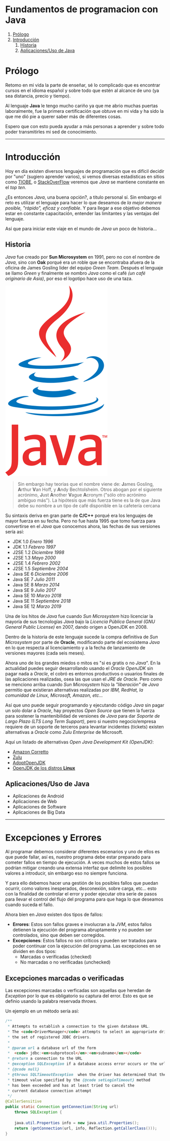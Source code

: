 # Fundamentos de programacion con Java
1. [Prólogo](#prologo)
2. [Introducción](#introduccion)
    1. [Historia](#historia)
    2. [Aplicaciones/Uso de Java](#aplicaciones)

# <a name="prologo"></a>Prólogo
Retomo en mi vida la parte de enseñar, sé lo complicado que es encontrar cursos en el idioma español y sobre todo que estén al alcance de uno (ya sea distancia, precio y tiempo).

Al lenguaje **Java** le tengo mucho cariño ya que me abrio muchas puertas laboralmente, fue la primera certificación que obtuve en mi vida y ha sido la que me dió pie a querer saber más de diferentes cosas.

Espero que con esto pueda ayudar a más personas a aprender y sobre todo poder transmitirles mi sed de conocimiento.

---

# <a name="introduccion"></a>Introducción
Hoy en día existen diversos lenguajes de programación que es difícil decidir por "uno" (sugiero aprender varios), si vemos diversas estadisticas en sitios como [TIOBE](https://www.tiobe.com/tiobe-index/), o [StackOverFlow](https://insights.stackoverflow.com/survey/2019) veremos que *Java* se mantiene constante en el *top ten*.

¿Es entonces *Java*, una buena opción?, a titulo personal sí. Sin embargo el reto es utilizar el lenguaje para hacer lo que deseamos de *la mejor manera posible, "rápido", eficaz y confiable*. Y para llegar a ese objetivo debemos estar en constante capacitación, entender las limitantes y las ventajas del lenguaje.

Así que para iniciar este viaje en el mundo de *Java* un poco de historia...

## <a name="historia"></a>Historia

*Java* fue creado por **Sun Microsystem** en 1991, pero no con el nombre de *Java*, sino con **Oak** porqué era un roble que se encontraba afuera de la oficina de James Gosling lider del equipo *Green Team*. Después el lenguaje se llamo *Green* y finalmente se nombro *Java* como el café *(un café originario de Asia)*, por eso el logotipo hace uso de una taza.

![logo java](doc/img/logo_java.png "Logo Java")

> Sin embargo hay teorias que el nombre viene de: **J**ames Gosling, **A**rthur **V**an Hoff, y **A**ndy Bechtolsheim. Otros abogan por el siguiente acrónimo, **J**ust **A**nother **V**ague **A**cronym ("sólo otro acrónimo ambiguo más"). La hipótesis que más fuerza tiene es la de que Java debe su nombre a un tipo de café disponible en la cafetería cercana

Su sintaxis deriva en gran parte de **C/C++** porqué era los lenguajes de mayor fuerza en su fecha. Pero no fue hasta 1995 que tomo fuerza para convertirse en el *Java* que conocemos ahora, las fechas de sus versiones sería así:

- JDK 1.0 *Enero 1996*
- JDK 1.1 *Febrero 1997*
- J2SE 1.2 *Diciembre 1998*
- J2SE 1.3 *Mayo 2000*
- J2SE 1.4 *Febrero 2002*
- J2SE 1.5 *Septiembre 2004*
- Java SE 6 *Diciembre 2006*
- Java SE 7 *Julio 2011*
- Java SE 8 *Marzo 2014*
- Java SE 9 *Julio 2017*
- Java SE 10 *Marzo 2018*
- Java SE 11 *Septiembre 2018*
- Java SE 12 *Marzo 2019*

Una de los hitos de *Java* fue cuando *Sun Microsystem* hizo licenciar la mayoría de sus tecnologías *Java* bajo la *Licencia Pública General (GNU General Public License)* en 2007, dando origen a OpenJDK en 2008.

Dentro de la historia de este lenguaje sucede la compra definitiva de *Sun Microsystem* por parte de **Oracle**, modificando parte del ecosistema *Java* en lo que respecta al licenciamiento y a la fecha de lanzamiento de versiones mayores (cada seis meses).

Ahora uno de los grandes miedos o mitos es "si es gratis o no *Java*". En la actualidad puedes seguir desarrollando usando el *Oracle OpenJDK* sin pagar nada a *Oracle*, el cobró es entornos productivos o usuarios finales de las aplicaciones realizadas, osea las que usan el *JRE de Oracle*. Pero como se menciono arriba cuando *Sun Microsystem* hizo la *"liberación"* de *Java* permitio que existieran alternativas realizadas por *IBM, RedHat, la comunidad de Linux, Microsoft, Amazon, etc...*

Así que uno puede seguir programando y ejecutando código *Java* sin pagar un solo dolar a *Oracle*, hay proyectos *Open Source* que tienen la fuerza para sostener la mantenibilidad de versiones de *Java* para dar *Soporte de Largo Plazo (LTS Long Term Support)*, pero si nuestro negocio/empresa requiere de un soporte de terceros para levantar incidentes (tickets) existen alternativas a *Oracle* como *Zulu Enterprise* de Microsoft.

Aquí un listado de alternativas *Open Java Development Kit (OpenJDK)*:

- [Amazon Corretto](https://aws.amazon.com/es/corretto/)
- [Zulu](https://www.azul.com/downloads/zulu/)
- [AdoptOpenJDK](https://adoptopenjdk.net/)
- [OpenJDK de los distros **Linux**](https://openjdk.java.net/install/)

## <a name="aplicaciones"></a>Aplicaciones/Uso de Java

- Aplicaciones de Android
- Aplicaciones de Web
- Aplicaciones de Software
- Aplicaciones de Big Data

---

# <a name="excepciones"></a>Excepciones y Errores

Al programar debemos considerar diferentes escenarios y uno de ellos es que puede fallar, así es, nuestro programa debe estar preparado para cometer fallos en tiempo de ejecución. A veces muchos de estos fallos se podrían mitigar creando una extensa interfaz que delimite los posibles valores a introducir, sin embargo eso no siempre funciona.

Y para ello debemos hacer una gestión de los posibles fallos que puedan ocurrir, como valores inesperados, desconexión, sobre carga, etc... esto con la finalidad de controlar el error y poder ejecutar otra seríe de pasos para llevar el control del flujo del programa para que haga lo que deseamos cuando suceda el fallo.

Ahora bien en *Java* existen dos tipos de fallos:
- **Errores**: Estos son fallos graves e involucran a la *JVM*, estos fallos detienen la ejecución del programa abruptamente y no pueden ser controlados, sino que deben ser corregidos.
- **Excepciones**: Estos fallos no son críticos y pueden ser tratados para poder continuar con la ejecución del programa. Las excepciones en se dividen en dos tipos:
    - Marcadas o verificadas (checked)
    - No marcadas o no verificadas (unchecked)

## Excepciones marcadas o verificadas

Las excepciones marcadas o verficadas son aquellas que heredan de *Exception* por lo que es obligatorio su captura del error. Esto es que se definio usando la palabra reservada *throws*.

Un ejemplo en un método sería así:
```java
/**
 * Attempts to establish a connection to the given database URL.
 * The <code>DriverManager</code> attempts to select an appropriate driver from
 * the set of registered JDBC drivers.
 *
 * @param url a database url of the form
 *  <code> jdbc:<em>subprotocol</em>:<em>subname</em></code>
 * @return a connection to the URL
 * @exception SQLException if a database access error occurs or the url is
 * {@code null}
 * @throws SQLTimeoutException  when the driver has determined that the
 * timeout value specified by the {@code setLoginTimeout} method
 * has been exceeded and has at least tried to cancel the
 * current database connection attempt
 */
@CallerSensitive
public static Connection getConnection(String url)
    throws SQLException {

    java.util.Properties info = new java.util.Properties();
    return (getConnection(url, info, Reflection.getCallerClass()));
}
```
